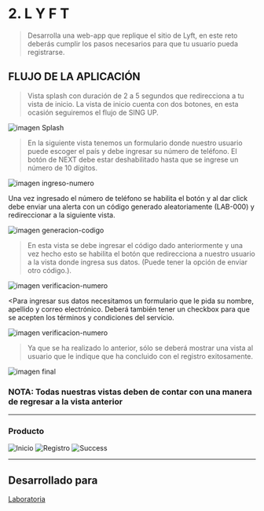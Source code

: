 # 2. L Y F T

>Desarrolla una web-app que replique el sitio de Lyft, en este reto deberás cumplir los pasos necesarios para que tu usuario pueda registrarse.

## FLUJO DE LA APLICACIÓN

>Vista splash con duración de 2 a 5 segundos que redirecciona a tu vista de inicio. La vista de inicio cuenta con dos botones, en esta ocasión seguiremos el flujo de SING UP.

![imagen Splash](css/images/splash.png)

>En la siguiente vista tenemos un formulario donde nuestro usuario puede escoger el país y debe ingresar su número de teléfono. El botón de NEXT debe estar deshabilitado hasta que se ingrese un número de 10 dígitos.

![imagen ingreso-numero](css/images/ingreso-numero.jpg)

Una vez ingresado el número de teléfono se habilita el botón y al dar click debe enviar una alerta con un código generado aleatoriamente (LAB-000) y redireccionar a la siguiente vista.

![imagen generacion-codigo](css/images/generacion-codigo.jpg)

>En esta vista se debe ingresar el código dado anteriormente y una vez hecho esto se habilita el botón que redirecciona a nuestro usuario a la vista donde ingresa sus datos. (Puede tener la opción de enviar otro código.).

![imagen verificacion-numero](css/images/verificacion-numero.jpg)

<Para ingresar sus datos necesitamos un formulario que le pida su nombre, apellido y correo electrónico. Deberá también tener un checkbox para que se acepten los términos y condiciones del servicio.

![imagen verificacion-numero](css/images/ingreso-datos.png)

>Ya que se ha realizado lo anterior, sólo se deberá mostrar una vista al usuario que le indique que ha concluido con el registro exitosamente.

![imagen final](css/images/final.png)

### NOTA: Todas nuestras vistas deben de contar con una manera de regresar a la vista anterior

***
### Producto

![Inicio](https://user-images.githubusercontent.com/32379941/45060276-de718580-b064-11e8-9bba-371a1355bb3c.PNG)
![Registro](assets/img/Login.PNG)
![Success](assets/img/success.PNG)

***
## Desarrollado para
[Laboratoria](http://laboratoria.la)